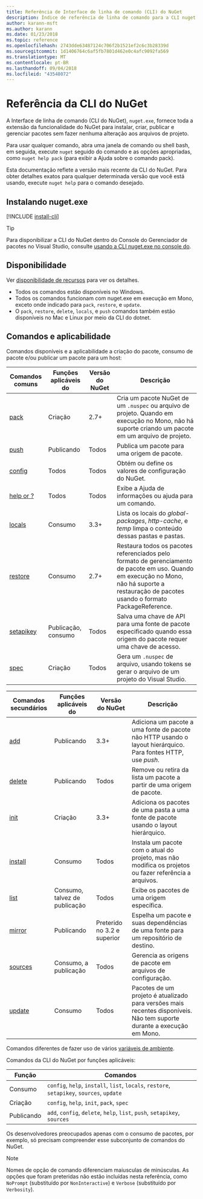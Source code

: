 ```yaml
---
title: Referência de Interface de linha de comando (CLI) do NuGet
description: Índice de referência de linha de comando para a CLI nuget.exe
author: karann-msft
ms.author: karann
ms.date: 01/23/2018
ms.topic: reference
ms.openlocfilehash: 2743dde63487124c706f2b1521ef2c6c3b28339d
ms.sourcegitcommit: 1d1406764c6af5fb7801d462e0c4afc9092fa569
ms.translationtype: MT
ms.contentlocale: pt-BR
ms.lasthandoff: 09/04/2018
ms.locfileid: "43548072"
---
```

# <a name="nuget-cli-reference"></a>Referência da CLI do NuGet

A Interface de linha de comando (CLI do NuGet), `nuget.exe`, fornece toda a extensão da funcionalidade do NuGet para instalar, criar, publicar e gerenciar pacotes sem fazer nenhuma alteração aos arquivos de projeto.

Para usar qualquer comando, abra uma janela de comando ou shell bash, em seguida, execute `nuget` seguido do comando e as opções apropriadas, como `nuget help pack` (para exibir a Ajuda sobre o comando pack).

Esta documentação reflete a versão mais recente da CLI do NuGet. Para obter detalhes exatos para qualquer determinada versão que você está usando, execute `nuget help` para o comando desejado.

## <a name="installing-nugetexe"></a>Instalando nuget.exe

[!INCLUDE [install-cli](../includes/install-cli.md)]

> [!Tip]
> Para disponibilizar a CLI do NuGet dentro do Console do Gerenciador de pacotes no Visual Studio, consulte [usando a CLI nuget.exe no console do](package-manager-console.md#using-the-nugetexe-cli-in-the-console).

## <a name="availability"></a>Disponibilidade

Ver [disponibilidade de recursos](../install-nuget-client-tools.md#feature-availability) para ver os detalhes.

- Todos os comandos estão disponíveis no Windows.
- Todos os comandos funcionam com nuget.exe em execução em Mono, exceto onde indicado para `pack`, `restore`, e `update`.
- O `pack`, `restore`, `delete`, `locals`, e `push` comandos também estão disponíveis no Mac e Linux por meio da CLI do dotnet.

## <a name="commands-and-applicability"></a>Comandos e aplicabilidade

Comandos disponíveis e a aplicabilidade a criação do pacote, consumo de pacote e/ou publicar um pacote para um host:

| Comandos comuns | Funções aplicáveis do | Versão do NuGet | Descrição |
| --- | --- | --- | --- |
| [pack](cli-ref-pack.md) | Criação | 2.7+ | Cria um pacote NuGet de um `.nuspec` ou arquivo de projeto. Quando em execução no Mono, não há suporte criando um pacote em um arquivo de projeto. |
| [push](cli-ref-push.md) | Publicando | Todos | Publica um pacote para uma origem de pacote. |
| [config](cli-ref-config.md) | Todos | Todos | Obtém ou define os valores de configuração do NuGet. |
| [help or ?](cli-ref-help.md) | Todos | Todos | Exibe a Ajuda de informações ou ajuda para um comando. |
| [locals](cli-ref-locals.md) | Consumo | 3.3+ | Lista os locais do *global-packages*, *http-cache*, e *temp* limpa o conteúdo dessas pastas e pastas. |
| [restore](cli-ref-restore.md) | Consumo | 2.7+ | Restaura todos os pacotes referenciados pelo formato de gerenciamento de pacote em uso. Quando em execução no Mono, não há suporte a restauração de pacotes usando o formato PackageReference. |
| [setapikey](cli-ref-setapikey.md) | Publicação, consumo | Todos | Salva uma chave de API para uma fonte de pacote especificado quando essa origem do pacote requer uma chave de acesso. |
| [spec](cli-ref-spec.md) | Criação | Todos | Gera um `.nuspec` de arquivo, usando tokens se gerar o arquivo de um projeto do Visual Studio. |

| Comandos secundários | Funções aplicáveis do | Versão do NuGet | Descrição |
| --- | --- | --- | --- |
| [add](cli-ref-add.md) | Publicando | 3.3+ | Adiciona um pacote a uma fonte de pacote não HTTP usando o layout hierárquico. Para fontes HTTP, use *push*. |
| [delete](cli-ref-delete.md) | Publicando | Todos | Remove ou retira da lista um pacote a partir de uma origem de pacote. |
| [init](cli-ref-init.md) | Criação | 3.3+ | Adiciona os pacotes de uma pasta a uma fonte de pacote usando o layout hierárquico. |
| [install](cli-ref-install.md) | Consumo | Todos | Instala um pacote com o atual do projeto, mas não modifica os projetos ou fazer referência a arquivos. |
| [list](cli-ref-list.md) | Consumo, talvez de publicação | Todos | Exibe os pacotes de uma origem específica. |
| [mirror](cli-ref-mirror.md) | Publicando | Preterido no 3.2 e superior | Espelha um pacote e suas dependências de uma fonte para um repositório de destino. |
| [sources](cli-ref-sources.md) | Consumo, a publicação | Todos | Gerencia as origens de pacote em arquivos de configuração. |
| [update](cli-ref-update.md) | Consumo | Todos | Pacotes de um projeto é atualizado para versões mais recentes disponíveis. Não tem suporte durante a execução em Mono. |

Comandos diferentes de fazer uso de vários [variáveis de ambiente](cli-ref-environment-variables.md).

Comandos da CLI do NuGet por funções aplicáveis:

| Função | Comandos |
| --- | --- |
| Consumo | `config`, `help`, `install`, `list`, `locals`, `restore`, `setapikey`, `sources`, `update` |
| Criação | `config`, `help`, `init`, `pack`, `spec` |
| Publicando | `add`, `config`, `delete`, `help`, `list`, `push`, `setapikey`, `sources` |

Os desenvolvedores preocupados apenas com o consumo de pacotes, por exemplo, só precisam compreender esse subconjunto de comandos do NuGet.

> [!Note]
> Nomes de opção de comando diferenciam maiusculas de minúsculas. As opções que foram preteridas não estão incluídas nesta referência, como `NoPrompt` (substituído por `NonInteractive`) e `Verbose` (substituído por `Verbosity`).
